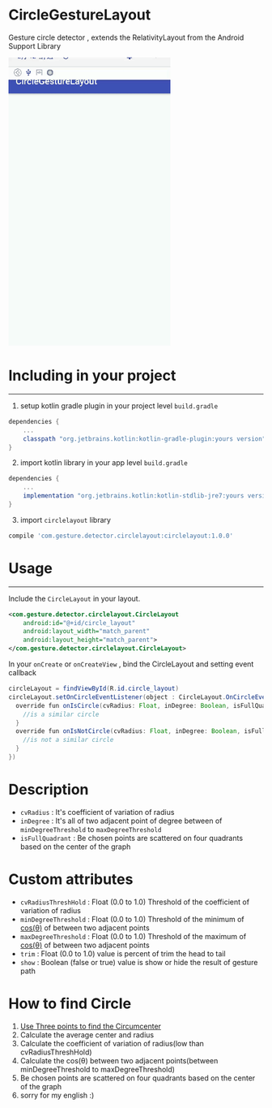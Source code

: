 # CircleGestureLayout

Gesture circle detector , extends the RelativityLayout from the Android Support Library

![CircleGestureLayout Sample ](https://github.com/ChengTaHuang/CircleGestureLayout/blob/master/demo/demo.gif)

# Including in your project
-------------------------
1. setup kotlin gradle plugin in your project level `build.gradle`
```groovy
dependencies {
    ...
    classpath "org.jetbrains.kotlin:kotlin-gradle-plugin:yours version"
}
```
2. import kotlin library in your app level `build.gradle`
```groovy
dependencies {
    ...
    implementation "org.jetbrains.kotlin:kotlin-stdlib-jre7:yours version"
}
```
3. import `circlelayout` library
```groovy
compile 'com.gesture.detector.circlelayout:circlelayout:1.0.0'
```

# Usage
-------------------------

Include the `CircleLayout` in your layout.
```xml
<com.gesture.detector.circlelayout.CircleLayout
    android:id="@+id/circle_layout"
    android:layout_width="match_parent"
    android:layout_height="match_parent">
</com.gesture.detector.circlelayout.CircleLayout>
```

In your `onCreate` or `onCreateView` , bind the CircleLayout and setting event callback

```java
circleLayout = findViewById(R.id.circle_layout)
circleLayout.setOnCircleEventListener(object : CircleLayout.OnCircleEventListener{
  override fun onIsCircle(cvRadius: Float, inDegree: Boolean, isFullQuadrant: Boolean) {
    //is a similar circle
  }
  override fun onIsNotCircle(cvRadius: Float, inDegree: Boolean, isFullQuadrant: Boolean) {
    //is not a similar circle
  }
})
```

# Description
* `cvRadius` : It's coefficient of variation of radius
* `inDegree` : It's all of two adjacent point of degree between of `minDegreeThreshold` to `maxDegreeThreshold`
* `isFullQuadrant` : Be chosen points are scattered on four quadrants based on the center of the graph

# Custom attributes
* `cvRadiusThreshHold` : Float (0.0 to 1.0) Threshold of the coefficient of variation of radius
* `minDegreeThreshold` : Float (0.0 to 1.0) Threshold of the minimum of [cos(θ)](https://github.com/ChengTaHuang/CircleGestureLayout/blob/master/demo/sin_cos_table.png) of between two adjacent points
* `maxDegreeThreshold` : Float (0.0 to 1.0) Threshold of the maximum of [cos(θ)](https://github.com/ChengTaHuang/CircleGestureLayout/blob/master/demo/sin_cos_table.png) of between two adjacent points
* `trim` : Float (0.0 to 1.0) value is percent of trim the head to tail 
* `show` : Boolean (false or true) value is show or hide the result of gesture path

# How to find Circle
1. [Use Three points to find the Circumcenter](https://github.com/ChengTaHuang/CircleGestureLayout/blob/master/demo/graph.gif)
2. Calculate the average center and radius
3. Calculate the coefficient of variation of radius(low than cvRadiusThreshHold)
4. Calculate the cos(θ) between two adjacent points(between minDegreeThreshold to maxDegreeThreshold)
5. Be chosen points are scattered on four quadrants based on the center of the graph
6. sorry for my english :)

